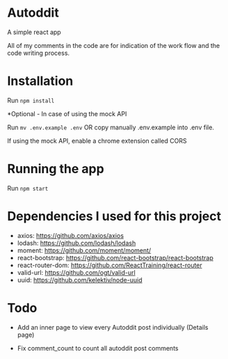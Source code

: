 # Autoddit
A simple react app

All of my comments in the code are for indication of the work flow and the code writing process.

# Installation

Run `npm install`

*Optional - In case of using the mock API

Run `mv .env.example .env` OR copy manually .env.example into .env file.

If using the mock API, enable a chrome extension called CORS

# Running the app
Run `npm start`

# Dependencies I used for this project
* axios: https://github.com/axios/axios
* lodash: https://github.com/lodash/lodash
* moment: https://github.com/moment/moment/
* react-bootstrap: https://github.com/react-bootstrap/react-bootstrap
* react-router-dom: https://github.com/ReactTraining/react-router
* valid-url: https://github.com/ogt/valid-url
* uuid: https://github.com/kelektiv/node-uuid

# Todo

- Add an inner page to view every Autoddit post individually (Details page)

- Fix comment_count to count all autoddit post comments